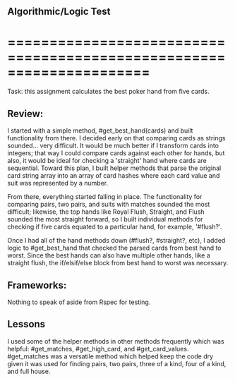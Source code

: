 ## Algorithmic/Logic Test
# =====================================================================

Task: this assignment calculates the best poker hand from five cards.

Review:
-----------------------------------------------------------------------
I started with a simple method, #get_best_hand(cards) and built functionality from there. I decided early on that comparing cards as strings sounded... very difficult. It would be much better if I transform cards into integers; that way I could compare cards against each other for hands, but also, it would be ideal for checking a 'straight' hand where cards are sequential. Toward this plan, I built helper methods that parse the original card string array into an array of card hashes where each card value and suit was represented by a number.

From there, everything started falling in place. The functionality for comparing pairs, two pairs, and suits with matches sounded the most difficult; likewise, the top hands like Royal Flush, Straight, and Flush sounded the most straight forward, so I built individual methods for checking if five cards equated to a particular hand, for example, '#flush?'.

Once I had all of the hand methods down (#flush?, #straight?, etc), I added logic to #get_best_hand that checked the parsed cards from best hand to worst. Since the best hands can also have multiple other hands, like a straight flush, the if/elsif/else block from best hand to worst was necessary.

Frameworks:
-----------------------------------------------------------------------
Nothing to speak of aside from Rspec for testing.

Lessons
-----------------------------------------------------------------------
I used some of the helper methods in other methods frequently which was helpful: #get_matches, #get_high_card, and #get_card_values. #get_matches was a versatile method which helped keep the code dry given it was used for finding pairs, two pairs, three of a kind, four of a kind, and full house.
